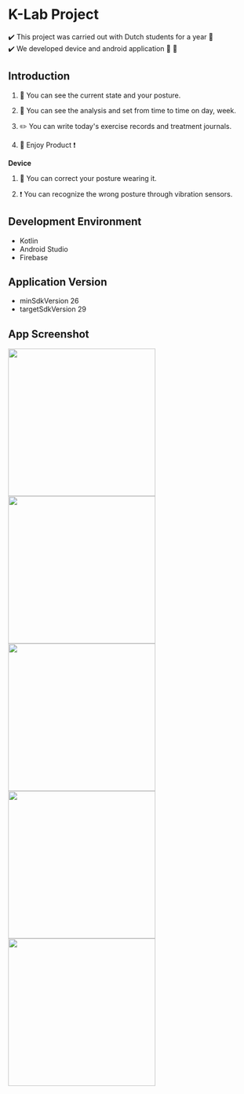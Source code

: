 # K-Lab Project
✔️ This project was carried out with Dutch students for a year 👫  
✔️ We developed device and android application :hammer: 📱

## Introduction
1. :walking: You can see the current state and your posture.

2. :date: You can see the analysis and set from time to time on day, week.

3. :pencil2: You can write today's exercise records and treatment journals.

4. :full_moon_with_face: Enjoy Product ❗

**Device**

1. :seat: You can correct your posture wearing it.

2. :heavy_exclamation_mark: You can recognize the wrong posture through vibration sensors.

## Development Environment
- Kotlin
- Android Studio
- Firebase

## Application Version
- minSdkVersion 26
- targetSdkVersion 29

## App Screenshot
<img src="https://user-images.githubusercontent.com/54172475/100825968-ab650900-349c-11eb-919d-a16544eaa73a.png" width="300px"/>  <img src="https://user-images.githubusercontent.com/54172475/100825963-a902af00-349c-11eb-9446-c688f8f19141.png" width="300px"/>
<img src="https://user-images.githubusercontent.com/54172475/100825964-a99b4580-349c-11eb-8bd1-236b784f52f4.png" width="300px"/> <img src="https://user-images.githubusercontent.com/54172475/100825967-aa33dc00-349c-11eb-9bc5-6629b0e07e52.png" width="300px"/>
<img src="https://user-images.githubusercontent.com/54172475/100825958-a738eb80-349c-11eb-8110-a84c574118e9.png" width="300px"/> 

